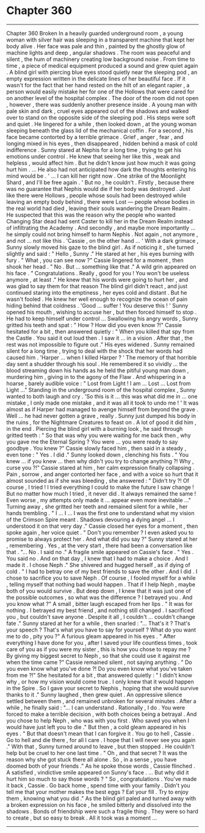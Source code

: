 
# Chapter 360


---

Chapter 360 Broken
In a heavily guarded underground room , a young woman with silver hair was sleeping in a transparent machine that kept her body alive . Her face was pale and thin , painted by the ghostly glow of machine lights and deep , angular shadows .
The room was peaceful and silent , the hum of machinery creating low background noise . From time to time , a piece of medical equipment produced a sound and grew quiet again .
A blind girl with piercing blue eyes stood quietly near the sleeping pod , an empty expression written in the delicate lines of her beautiful face . If it wasn't for the fact that her hand rested on the hilt of an elegant rapier , a person would easily mistake her for one of the Hollows that were cared for on another level of the hospital complex .
The door of the room did not open , however , there was suddenly another presence inside . A young man with pale skin and dark , cruel eyes appeared out of the shadows and walked over to stand on the opposite side of the sleeping pod . His steps were soft and quiet .
He lingered for a while , then looked down , at the young woman sleeping beneath the glass lid of the mechanical coffin .
For a second , his face became contorted by a terrible grimace . Grief , anger , fear , and longing mixed in his eyes , then disappeared , hidden behind a mask of cold indifference .
Sunny stared at Nephis for a long time , trying to get his emotions under control . He knew that seeing her like this , weak and helpless , would affect him . But he didn't know just how much it was going hurt him .
… He also had not anticipated how dark the thoughts entering his mind would be .
' ... I can kill her right now . One strike of the Moonlight Shard , and I'll be free again . '
But no , he couldn't .
Firstly , because there was no guarantee that Nephis would die if her body was destroyed . Just like there were Hollows , people whose souls had been destroyed while leaving an empty body behind , there were Lost — people whose bodies in the real world had died , leaving their souls wandering the Dream Realm .
He suspected that this was the reason why the people who wanted Changing Star dead had sent Caster to kill her in the Dream Realm instead of infiltrating the Academy .
And secondly , and maybe more importantly … he simply could not bring himself to harm Nephis . Not again , not anymore , and not … not like this .
'Cassie , on the other hand … '
With a dark grimace , Sunny slowly moved his gaze to the blind girl .
As if noticing it , she turned slightly and said :
" Hello , Sunny ."
He stared at her , his eyes burning with fury .
" What , you can see now ?"
Cassie lingered for a moment , then shook her head .
" No . But … something like that ."
A wild grin appeared on his face .
" Congratulations . Really , good for you ! You won't be useless anymore , at least ."
He knew that his words were going to hurt her , and was glad to say them for that reason
The blind girl didn't react , and just continued staring into the emptiness , her eyes cold and distant . But he wasn't fooled . He knew her well enough to recognize the ocean of pain hiding behind that coldness .
'Good … suffer ! You deserve this ! '
Sunny opened his mouth , wishing to accuse her , but then forced himself to stop . He had to keep himself under control ...
Swallowing his angry words , Sunny gritted his teeth and spat :
" How ? How did you even know ?!"
Cassie hesitated for a bit , then answered quietly :
" When you killed that spy from the Castle . You said it out loud then . I saw it … in a vision . After that , the rest was not impossible to figure out ."
His eyes widened .
Sunny remained silent for a long time , trying to deal with the shock that her words had caused him .
'Harper … when I killed Harper ? '
The memory of that horrible day sent a shudder through his soul . He remembered it so vividly … the blood streaming down his hands as he held the pitiful young man down , murdering him , giving in to the agony of the Flaw .
And whispering in a hoarse , barely audible voice :
" Lost from Light ! I am … Lost … Lost from Light …"
Standing in the underground room of the hospital complex , Sunny wanted to both laugh and cry .
'So this is it … this was what did me in … one mistake , I only made one mistake , and it was all it took to undo me ! '
It was almost as if Harper had managed to avenge himself from beyond the grave . Well … he had never gotten a grave , really . Sunny just dumped his body in the ruins , for the Nightmare Creatures to feast on .
A lot of good it did him , in the end .
Piercing the blind girl with a burning look , he said through gritted teeth :
" So that was why you were waiting for me back then , why you gave me the Eternal Spring ? You were … you were ready to say goodbye . You knew ?"
Cassie slowly faced him , then said in a steady , even tone :
" Yes . I did ."
Sunny looked down , clenching his fists .
" You knew ... if you knew … then why didn't you try to change anything ?! Why , curse you ?!"
Cassie stared at him , her calm expression finally collapsing . Pain , sorrow , and anger contorted her face , and with a voice so hurt that it almost sounded as if she was bleeding , she answered :
" Didn't try ?! Of course , I tried ! I tried everything I could to make the future I saw change ! But no matter how much I tried , it never did . It always remained the same ! Even worse , my attempts only made it ... appear even more inevitable ..."
Turning away , she gritted her teeth and remained silent for a while , her hands trembling .
" I … I … I was the first one to understand what my vision of the Crimson Spire meant . Shadows devouring a dying angel … I understood it on that very day ."
Cassie closed her eyes for a moment , then spoke again , her voice quiet .
" Don't you remember ? I even asked you to promise to always protect her . And what did you say ?"
Sunny stared at her , remembering . Yes , at the very start , there had been a conversation like that .
"... No . I said no ."
A fragile smile appeared on Cassie's face .
" Yes . You said no . And on that day , I knew that I had to make a choice . And I made it . I chose Neph ."
She shivered and hugged herself , as if dying of cold .
" I had to betray one of my best friends to save the other . And I did . I chose to sacrifice you to save Neph . Of course , I fooled myself for a while , telling myself that nothing bad would happen . That if I help Neph , maybe both of you would survive . But deep down , I knew that it was just one of the possible outcomes , so what was the difference ? I betrayed you . And you know what ?"
A small , bitter laugh escaped from her lips .
" It was for nothing . I betrayed my best friend , and nothing still changed . I sacrificed you , but couldn't save anyone . Despite it all , I couldn't … couldn't change fate ."
Sunny stared at her for a while , then snarled :
"... That's it ? That's your speech ? That's what you have to say for yourself ? What do you want me to do , pity you ?"
A furious gleam appeared in his eyes .
" After everything I have done for you , after I saved your life countless times , took care of you as if you were my sister , this is how you chose to repay me ? By giving my biggest secret to Neph , so that she could use it against me when the time came ?"
Cassie remained silent , not saying anything .
" Do you even know what you've done ?! Do you even know what you've taken from me ?!"
She hesitated for a bit , that answered quietly :
" I didn't know why , or how my vision would come true . I only knew that it would happen in the Spire . So I gave your secret to Nephis , hoping that she would survive thanks to it ."
Sunny laughed , then grew quiet .
An oppressive silence settled between them , and remained unbroken for several minutes .
After a while , he finally said :
"... I can understand . Rationally , I do . You were forced to make a terrible decision , with both choices being a betrayal . And you chose to help Neph , who was with you first . Who saved you when I would have just left you to die ."
But then , a cold gleam appeared in his eyes .
" But that doesn't mean that I can forgive it . You go to hell , Cassie . Go to hell and die there , for all I care . I hope that I will never see you again ."
With that , Sunny turned around to leave , but then stopped .
He couldn't help but be cruel to her one last time .
" Oh , and that secret ? It was the reason why she got stuck there all alone . So , in a sense , you have doomed both of your friends ."
As he spoke those words , Cassie flinched .
A satisfied , vindictive smile appeared on Sunny's face .
... But why did it hurt him so much to say those words ?
" So , congratulations . You've made it back , Cassie . Go back home , spend time with your family . Didn't you tell me that your mother makes the best eggs ? Eat your fill . Try to enjoy them , knowing what you did ."
As the blind girl paled and turned away with a broken expression on his face , he smiled bitterly and dissolved into the shadows .
Bonds of friendship were such a fragile thing .
They were so hard to create , but so easy to break .
All it took was a moment ...

---

